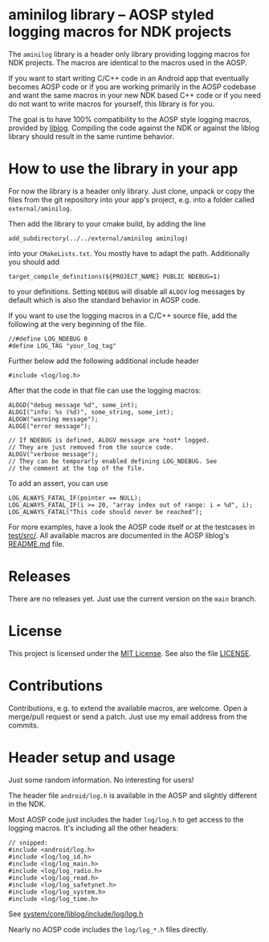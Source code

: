 # aminilog library – AOSP styled logging macros for NDK projects

The `aminilog` library is a header only library providing logging macros
for NDK projects. The macros are identical to the macros used in the AOSP.

If you want to start writing C/C++ code in an Android app that eventually
becomes AOSP code or if you are working primarily in the AOSP codebase and want
the same macros in your new NDK based C++ code or if you need do not want to
write macros for yourself, this library is for you.

The goal is to have 100% compatibility to the AOSP style logging macros, provided
by [liblog](https://cs.android.com/android/platform/superproject/+/master:system/logging/liblog/).
Compiling the code against the NDK or against the liblog library should result
in the same runtime behavior.


# How to use the library in your app

For now the library is a header only library. Just clone, unpack or copy the
files from the git repository into your app's project, e.g. into a folder called
`external/aminilog`.

Then add the library to your cmake build, by adding the line

    add_subdirectory(../../external/aminilog aminilog)

into your `CMakeLists.txt`. You mostly have to adapt the path.
Additionally you should add

    target_compile_definitions(${PROJECT_NAME} PUBLIC NDEBUG=1)

to your definitions. Setting `NDEBUG` will disable all `ALOGV` log messages by
default which is also the standard behavior in AOSP code.

If you want to use the logging macros in a C/C++ source file, add the
following at the very beginning of the file.

    //#define LOG_NDEBUG 0
    #define LOG_TAG "your_log_tag"

Further below add the following additional include header

    #include <log/log.h>

After that the code in that file can use the logging macros:

    ALOGD("debug message %d", some_int);
    ALOGI("info: %s (%d)", some_string, some_int);
    ALOGW("warning message");
    ALOGE("error message");

    // If NDEBUG is defined, ALOGV message are *not* logged.
    // They are just removed from the source code.
    ALOGV("verbose message");
    // They can be temporarly enabled defining LOG_NDEBUG. See
    // the comment at the top of the file.

To add an assert, you can use

    LOG_ALWAYS_FATAL_IF(pointer == NULL);
    LOG_ALWAYS_FATAL_IF(i >= 20, "array index out of range: i = %d", i);
    LOG_ALWAYS_FATAL("This code should never be reached");

For more examples, have a look the AOSP code itself or at the testcases in
[test/src/](test/src/). All available macros are documented in the AOSP liblog's
[README.md](https://cs.android.com/android/platform/superproject/+/master:system/logging/liblog/README.md)
file.


# Releases

There are no releases yet. Just use the current version on the `main` branch.

# License

This project is licensed under the [MIT License](https://spdx.org/licenses/MIT.html).
See also the file [LICENSE](LICENSE).


# Contributions

Contributions, e.g. to extend the available macros, are welcome. Open a
merge/pull request or send a patch. Just use my email address from the commits.


# Header setup and usage

Just some random information. No interesting for users!

The header file `android/log.h` is available in the AOSP and slightly different
in the NDK.

Most AOSP code just includes the hader `log/log.h` to get access to the logging
macros. It's including all the other headers:

    // snipped:
    #include <android/log.h>
    #include <log/log_id.h>
    #include <log/log_main.h>
    #include <log/log_radio.h>
    #include <log/log_read.h>
    #include <log/log_safetynet.h>
    #include <log/log_system.h>
    #include <log/log_time.h>

See [system/core/liblog/include/log/log.h](https://cs.android.com/android/platform/superproject/+/android-11.0.0_r1:system/core/liblog/include/log/log.h)

Nearly no AOSP code includes the `log/log_*.h` files directly.
